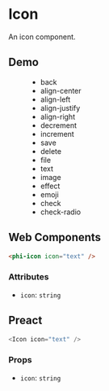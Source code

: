 # Icon

An icon component.

## Demo

<figure>
  <ul>
    <li>back <phi-icon icon="back" /></li>
    <li>align-center <phi-icon icon="align-center" /></li>
    <li>align-left <phi-icon icon="align-left" /></li>
    <li>align-justify <phi-icon icon="align-justify" /></li>
    <li>align-right <phi-icon icon="align-right" /></li>
    <li>decrement <phi-icon icon="decrement" /></li>
    <li>increment <phi-icon icon="increment" /></li>
    <li>save <phi-icon icon="save" /></li>
    <li>delete <phi-icon icon="delete" /></li>
    <li>file <phi-icon icon="file" /></li>
    <li>text <phi-icon icon="text" /></li>
    <li>image <phi-icon icon="image" /></li>
    <li>effect <phi-icon icon="effect" /></li>
    <li>emoji <phi-icon icon="emoji" /></li>
    <li>check <phi-icon icon="check" /></li>
    <li>check-radio <phi-icon icon="check-radio" /></li>
  </ul>
</figure>

## Web Components

```html
<phi-icon icon="text" />
```

### Attributes

- `icon`: `string`

## Preact

```js
<Icon icon="text" />
```

### Props

- `icon`: `string`
